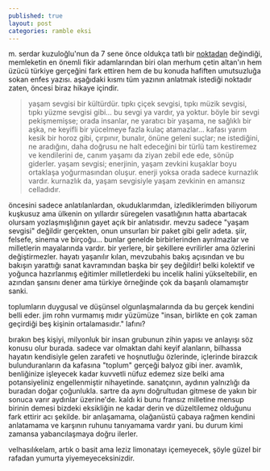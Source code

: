 ```yaml
---
published: true
layout: post
categories: ramble eksi
---
```

m. serdar kuzuloğlu'nun da 7 sene önce oldukça tatlı bir [noktadan](https://www.mserdark.com/beyogluna-kitapci-degil-kafe-lazim/) değindiği, memleketin en önemli fikir adamlarından biri olan merhum çetin altan'ın hem üzücü türkiye gerçeğini fark ettiren hem de bu konuda hafiften umutsuzluğa sokan enfes yazısı. aşağıdaki kısmı tüm yazının anlatmak istediği noktadır zaten, öncesi biraz hikaye içindir.  

> yaşam sevgisi bir kültürdür. tıpkı çiçek sevgisi, tıpkı müzik sevgisi, tıpkı yüzme sevgisi gibi… bu sevgi ya vardır, ya yoktur. böyle bir sevgi pekişmemişse; orada insanlar, ne yaratıcı bir yaşama, ne sağlıklı bir aşka, ne keyifli bir yücelmeye fazla kulaç atamazlar… kafası yarım kesik bir horoz gibi, çırpınır, bunalır, önüne geleni suçlar; ne istediğini, ne aradığını, daha doğrusu ne halt edeceğini bir türlü tam kestiremez ve kendilerini de, canım yaşamı da ziyan zebil ede ede, sönüp giderler. yaşam sevgisi; enerjinin, yaşam zevkini kuşaklar boyu ortaklaşa yoğurmasından oluşur. enerji yoksa orada sadece kurnazlık vardır. kurnazlık da, yaşam sevgisiyle yaşam zevkinin en amansız celladıdır.

öncesini sadece anlatılanlardan, okuduklarımdan, izlediklerimden biliyorum kuşkusuz ama ülkenin on yıllardır süregelen vasatlığının hatta abartacak olursam yozlaşmışlığının gayet açık bir anlatısıdır. mevzu sadece "yaşam sevgisi" değildir gerçekten, onun unsurları bir paket gibi gelir adeta. şiir, felsefe, sinema ve birçoğu... bunlar genelde birbirlerinden ayrılmazlar ve milletlerin mayalarında vardır. bir yerlere, bir şekillere evrilirler ama özlerini değiştirmezler. hayatı yaşanılır kılan, mevzubahis bakış açısından ve bu bakışın yarattığı sanat kavramından başka bir şey değildir! belki kolektif ve yoğunca hazırlanmış eğitimler milletlerdeki bu incelik halini yükseltebilir, en azından şansını dener ama türkiye örneğinde çok da başarılı olamamıştır sanki.

toplumların duygusal ve düşünsel olgunlaşmalarında da bu gerçek kendini belli eder. jim rohn vurmamış mıdır yüzümüze "insan, birlikte en çok zaman geçirdiği beş kişinin ortalamasıdır." lafını?

bırakın beş kişiyi, milyonluk bir insan grubunun zihin yapısı ve anlayışı söz konusu olur burada. sadece var olmaktan dahi keyif alanların, bilhassa hayatın kendisiyle gelen zarafeti ve hoşnutluğu özlerinde, içlerinde birazcık bulunduranların da kafasına "toplum" gerçeği balyoz gibi iner. avamlık, benliğinize işleyecek kadar kuvvetli nüfuz edemez size belki ama potansiyeliniz engellenmiştir nihayetinde. sanatçının, aydının yalnızlığı da buradan doğar çoğunlukla. sartre da aynı doğrultudan gitmese de yakın bir sonuca varır aydınlar üzerine'de. kaldı ki bunu fransız milletine mensup birinin demesi bizdeki eksikliğin ne kadar derin ve düzeltilemez olduğunu fark ettirir acı şekilde. bir anlaşamama, olağanüstü çabaya rağmen kendini anlatamama ve karşının ruhunu tanıyamama vardır yani. bu durum kimi zamansa yabancılaşmaya doğru ilerler.

velhasılıkelam, artık o basit ama leziz limonatayı içemeyecek, şöyle güzel bir rafadan yumurta yiyemeyeceksinizdir.
